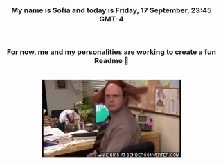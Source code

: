 


<div align="center">
<h3 >My name is Sofia and today is Friday, 17 September, 23:45 GMT-4</h3><br>
<h3 >For now, me and my personalities are working to create a fun Readme 👋
</h3><br>
<img src='img/dwight.gif' alt='working...'/>
</div>
